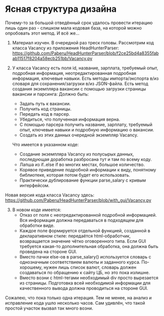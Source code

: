 # Ясная структура дизайна

Почему-то за большой отведённый срок удалось провести итерацию лишь один раз - слишком мала кодовая база, на которой можно опробовать этот метод. И всё же...


1. Материал изучен. В очередной раз треск головы.
Рассмотрим код класса Vacancy из приложения HeadHunterParser:
https://github.com/Paberu/HeadHunterParser/blob/f2ce25bd4a8355fabab11517f8204a58ecb251bb/Vacancy.py


2. У класса Vacancy есть поля id, название, зарплата, требуемый опыт, подробная информация, неотредактированная подробная информация, ключевые навыки. Есть методы импорта/экспорта в/из словаря для сохранения/загрузки в/из JSON-файла. Есть метод создания экземпляра вакансии с помощью загрузки страницы вакансии и парсинга:
	Должно быть:
	- Задать путь к вакансии.
	- Получить код страницы.
	- Передать код в парсер.
	- Убедиться, что полученная информация верна.
	- С помощью парсера получить название, зарплату, требуемый опыт, ключевые навыки и подробную информацию о вакансии.
	- Создать из этих данных очередной экземпляр Vacancy.
	
	Что имеется в указанном коде:
	- Создание экземпляра Vacancy из полусырых данных, последующая доработка разбросана тут и там по всему коду.
	- Лапша из if..else if во многих местах, большое количество.
	- Корявое приведение подробной информации к виду, понятному библиотеке, которая потом будет его использовать.
	- Практически дублирование функции parse_salary с кривым интерфейсом.

Новая версия кода класса Vacancy здесь:
https://github.com/Paberu/HeadHunterParser/blob/with_gui/Vacancy.py


3. В новом коде имеется:
	- Отказ от поля с неотредактированной подробной информацией. Вся информация должна передаваться в подходящем для обработки виде.
	- Каждое поле формируется отдельной функцией, созданной в декларативном стиле: передаётся html-обработчик, возвращается значение чётко оговоренного типа. Если GUI требуется какая-то дополнительная обработка, она должна быть проведена на стороне GUI.
	- Вместо пачки else-ов в parse_salary() используется словарь с однозначным соответствием валюты и заданного курса. По-хорошему, нужен лишь список валют, словарь должен создаваться по обращению к сайту ЦБ, но это пока излишне.
	- Вместо возни с html-тегами необходимый div просто вырезается из страницы. Подготовка всей необходимой информации для качественного вывода должна проводиться на стороне GUI.

Сожалею, что пока только одна итерация. Тем не менее, на анализ и исправление кода ушло несколько часов. Сам удивлён, что такой простой участок вызвал так много возни.